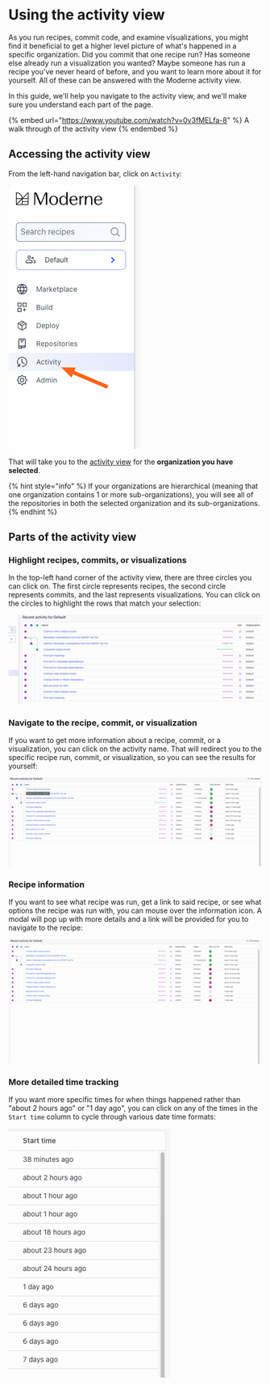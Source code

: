 # Using the activity view

As you run recipes, commit code, and examine visualizations, you might find it beneficial to get a higher level picture of what's happened in a specific organization. Did you commit that one recipe run? Has someone else already run a visualization you wanted? Maybe someone has run a recipe you've never heard of before, and you want to learn more about it for yourself. All of these can be answered with the Moderne activity view.

In this guide, we'll help you navigate to the activity view, and we'll make sure you understand each part of the page.

{% embed url="https://www.youtube.com/watch?v=0v3fMELfa-8" %}
A walk through of the activity view
{% endembed %}

## Accessing the activity view

From the left-hand navigation bar, click on `Activity`:

![](../../../.gitbook/assets/activity-link.png)

That will take you to the [activity view](https://app.moderne.io/recent-activity) for the **organization you have selected**.

{% hint style="info" %}
If your organizations are hierarchical (meaning that one organization contains 1 or more sub-organizations), you will see all of the repositories in both the selected organization and its sub-organizations.
{% endhint %}

## Parts of the activity view

### Highlight recipes, commits, or visualizations

In the top-left hand corner of the activity view, there are three circles you can click on. The first circle represents recipes, the second circle represents commits, and the last represents visualizations. You can click on the circles to highlight the rows that match your selection:

![](../../../.gitbook/assets/highlight-activity.gif)

### Navigate to the recipe, commit, or visualization

If you want to get more information about a recipe, commit, or a visualization, you can click on the activity name. That will redirect you to the specific recipe run, commit, or visualization, so you can see the results for yourself:

![](../../../.gitbook/assets/activity-name-link.gif)

### Recipe information

If you want to see what recipe was run, get a link to said recipe, or see what options the recipe was run with, you can mouse over the information icon. A modal will pop up with more details and a link will be provided for you to navigate to the recipe:

![](../../../.gitbook/assets/activity-info.gif)

### More detailed time tracking

If you want more specific times for when things happened rather than "about 2 hours ago" or "1 day ago", you can click on any of the times in the `Start time` column to cycle through various date time formats:

![](../../../.gitbook/assets/activity-time.gif)

